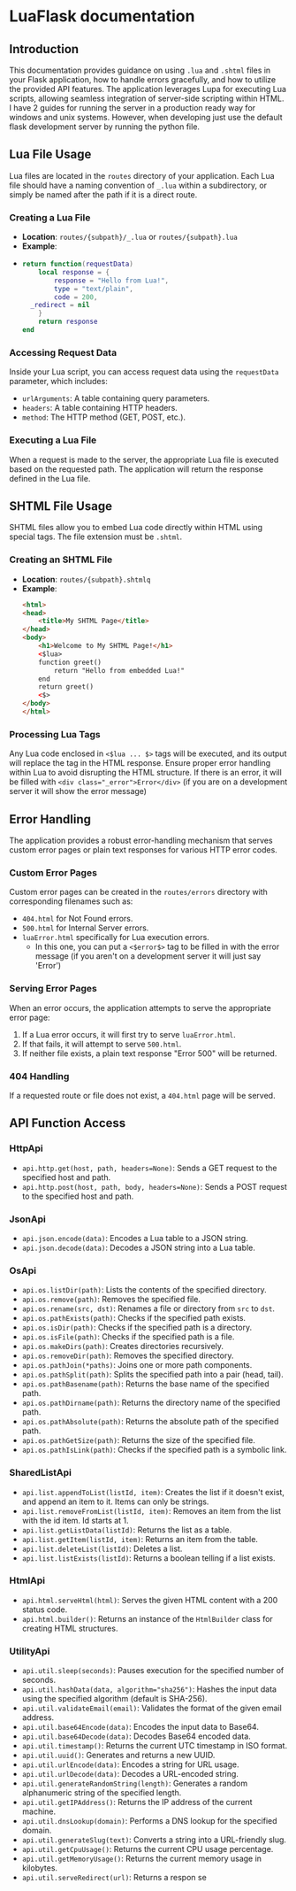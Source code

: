 # LuaFlask documentation

## Introduction

This documentation provides guidance on using `.lua` and `.shtml` files in your Flask application, how to handle errors gracefully, and how to utilize the provided API features. The application leverages Lupa for executing Lua scripts, allowing seamless integration of server-side scripting within HTML. I have 2 guides for running the server in a production ready way for windows and unix systems. However, when developing just use the default flask development server by running the python file.

## Lua File Usage

Lua files are located in the `routes` directory of your application. Each Lua file should have a naming convention of `_.lua` within a subdirectory, or simply be named after the path if it is a direct route.

### Creating a Lua File

- **Location**: `routes/{subpath}/_.lua` or `routes/{subpath}.lua`
- **Example**:
- ```lua
  return function(requestData)
      local response = {
          response = "Hello from Lua!",
          type = "text/plain",
          code = 200,
  	_redirect = nil
      }
      return response
  end
  ```

### Accessing Request Data

Inside your Lua script, you can access request data using the `requestData` parameter, which includes:

- `urlArguments`: A table containing query parameters.
- `headers`: A table containing HTTP headers.
- `method`: The HTTP method (GET, POST, etc.).

### Executing a Lua File

When a request is made to the server, the appropriate Lua file is executed based on the requested path. The application will return the response defined in the Lua file.

## SHTML File Usage

SHTML files allow you to embed Lua code directly within HTML using special tags. The file extension must be `.shtml`.

### Creating an SHTML File

- **Location**: `routes/{subpath}.shtmlq`
- **Example**:
  ```html
  <html>
  <head>
      <title>My SHTML Page</title>
  </head>
  <body>
      <h1>Welcome to My SHTML Page!</h1>
      <$lua>
      function greet()
          return "Hello from embedded Lua!"
      end
      return greet()
      <$>
  </body>
  </html>
  ```

### Processing Lua Tags

Any Lua code enclosed in `<$lua ... $>` tags will be executed, and its output will replace the tag in the HTML response. Ensure proper error handling within Lua to avoid disrupting the HTML structure. If there is an error, it will be filled with `<div class="_error">Error</div>` (if you are on a development server it will show the error message)

## Error Handling

The application provides a robust error-handling mechanism that serves custom error pages or plain text responses for various HTTP error codes.

### Custom Error Pages

Custom error pages can be created in the `routes/errors` directory with corresponding filenames such as:

- `404.html` for Not Found errors.
- `500.html` for Internal Server errors.
- `luaError.html` specifically for Lua execution errors.
  - In this one, you can put a `<$error$>` tag to be filled in with the error message (if you aren't on a development server it will just say 'Error')

### Serving Error Pages

When an error occurs, the application attempts to serve the appropriate error page:

1. If a Lua error occurs, it will first try to serve `luaError.html`.
2. If that fails, it will attempt to serve `500.html`.
3. If neither file exists, a plain text response "Error 500" will be returned.

### 404 Handling

If a requested route or file does not exist, a `404.html` page will be served.

## API Function Access

### HttpApi

- `api.http.get(host, path, headers=None)`: Sends a GET request to the specified host and path.
- `api.http.post(host, path, body, headers=None)`: Sends a POST request to the specified host and path.

### JsonApi

- `api.json.encode(data)`: Encodes a Lua table to a JSON string.
- `api.json.decode(data)`: Decodes a JSON string into a Lua table.

### OsApi

- `api.os.listDir(path)`: Lists the contents of the specified directory.
- `api.os.remove(path)`: Removes the specified file.
- `api.os.rename(src, dst)`: Renames a file or directory from `src` to `dst`.
- `api.os.pathExists(path)`: Checks if the specified path exists.
- `api.os.isDir(path)`: Checks if the specified path is a directory.
- `api.os.isFile(path)`: Checks if the specified path is a file.
- `api.os.makeDirs(path)`: Creates directories recursively.
- `api.os.removeDir(path)`: Removes the specified directory.
- `api.os.pathJoin(*paths)`: Joins one or more path components.
- `api.os.pathSplit(path)`: Splits the specified path into a pair (head, tail).
- `api.os.pathBasename(path)`: Returns the base name of the specified path.
- `api.os.pathDirname(path)`: Returns the directory name of the specified path.
- `api.os.pathAbsolute(path)`: Returns the absolute path of the specified path.
- `api.os.pathGetSize(path)`: Returns the size of the specified file.
- `api.os.pathIsLink(path)`: Checks if the specified path is a symbolic link.

### SharedListApi

* `api.list.appendToList(listId, item)`: Creates the list if it doesn't exist, and append an item to it. Items can only be strings.
* `api.list.removeFromList(listId, item)`: Removes an item from the list with the id item. Id starts at 1.
* `api.list.getListData(listId)`: Returns the list as a table.
* `api.list.getItem(listId, item)`: Returns an item from the table.
* `api.list.deleteList(listId)`: Deletes a list.
* `api.list.listExists(listId)`: Returns a boolean telling if a list exists.

### HtmlApi

- `api.html.serveHtml(html)`: Serves the given HTML content with a 200 status code.
- `api.html.builder()`: Returns an instance of the `HtmlBuilder` class for creating HTML structures.

### UtilityApi

- `api.util.sleep(seconds)`: Pauses execution for the specified number of seconds.
- `api.util.hashData(data, algorithm="sha256")`: Hashes the input data using the specified algorithm (default is SHA-256).
- `api.util.validateEmail(email)`: Validates the format of the given email address.
- `api.util.base64Encode(data)`: Encodes the input data to Base64.
- `api.util.base64Decode(data)`: Decodes Base64 encoded data.
- `api.util.timestamp()`: Returns the current UTC timestamp in ISO format.
- `api.util.uuid()`: Generates and returns a new UUID.
- `api.util.urlEncode(data)`: Encodes a string for URL usage.
- `api.util.urlDecode(data)`: Decodes a URL-encoded string.
- `api.util.generateRandomString(length)`: Generates a random alphanumeric string of the specified length.
- `api.util.getIPAddress()`: Returns the IP address of the current machine.
- `api.util.dnsLookup(domain)`: Performs a DNS lookup for the specified domain.
- `api.util.generateSlug(text)`: Converts a string into a URL-friendly slug.
- `api.util.getCpuUsage()`: Returns the current CPU usage percentage.
- `api.util.getMemoryUsage()`: Returns the current memory usage in kilobytes.
- `api.util.serveRedirect(url)`: Returns a respon se
